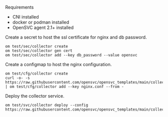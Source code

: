 Requirements
* CNI installed
* docker or podman installed
* OpenSVC agent 2.1+ installed

Create a secret to host the ssl certificate for nginx and db password.

```
om test/sec/collector create
om test/sec/collector gen cert
om test/sec/collector add --key db_password --value opensvc
```

Create a configmap to host the nginx configuration.

```
om test/cfg/collector create
curl -o- -s https://raw.githubusercontent.com/opensvc/opensvc_templates/main/collector/nginx.conf | om test/cfg/collector add --key nginx.conf --from -
```

Deploy the collector service.
```
om test/svc/collector deploy --config https://raw.githubusercontent.com/opensvc/opensvc_templates/main/collector/collector.conf
```
